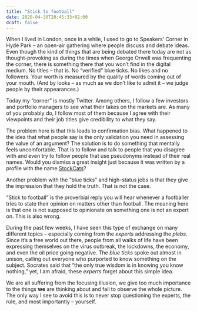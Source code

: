 ```yaml
---
title: "Stick to football"
date: 2020-04-30T20:45:33+02:00
draft: false
---
```


When I lived in London, once in a while, I used to go to Speakers’ Corner in Hyde Park – an open-air gathering where people discuss and debate ideas. Even though the kind of things that are being debated there today are not as thought-provoking as during the times when George Orwell was frequenting the corner, there is something there that you won’t find in the digital medium. No titles – that is. No “verified” blue ticks. No likes and no followers. Your worth is measured by the quality of words coming out of your mouth. (And by looks – as much as we don’t like to admit it – we judge people by their appearances.)

Today my “corner” is mostly Twitter. Among others, I follow a few investors and portfolio managers to see what their takes on the markets are. As many of you probably do, I follow most of them because I agree with their viewpoints and their job titles give credibility to what they say. 

The problem here is that this leads to confirmation bias. What happened to the idea that what people say is the only validation you need in assessing the value of an argument? The solution is to do something that mentally feels uncomfortable. That is to follow and talk to people that you disagree with and even try to follow people that use pseudonyms instead of their real names. Would you dismiss a great insight just because it was written by a profile with the name [StockCats](https://twitter.com/StockCats)?

Another problem with the “blue ticks” and high-status jobs is that they give the impression that they hold the truth. That is not the case. 

“Stick to football” is the proverbial reply you will hear whenever a footballer tries to state their opinion on matters other than football. The meaning here is that one is not supposed to opinionate on something one is not an expert on. This is also wrong. 

During the past few weeks, I have seen this type of exchange on many different topics – especially coming from the *experts* addressing the *plebs*. Since it’s a free world out there, people from all walks of life have been expressing themselves on the virus outbreak, the lockdowns, the economy, and even the oil price going negative. The *blue ticks* spoke out almost in unison, calling out everyone who purported to know something on the subject. Socrates said that “the only true wisdom is in knowing you know nothing,” yet, I am afraid, these *experts* forget about this simple idea. 

We are all suffering from the focusing illusion, we give too much importance to the things **we** are thinking about and fail to observe the whole picture. The only way I see to avoid this is to never stop questioning the experts, the rule, and most importantly – yourself. 
